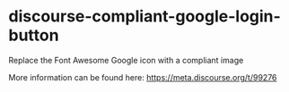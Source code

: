 # discourse-compliant-google-login-button
Replace the Font Awesome Google icon with a compliant image

More information can be found here: https://meta.discourse.org/t/99276
